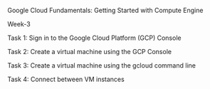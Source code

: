 Google Cloud Fundamentals: Getting Started with Compute Engine

Week-3

Task 1: Sign in to the Google Cloud Platform (GCP) Console

Task 2: Create a virtual machine using the GCP Console

Task 3: Create a virtual machine using the gcloud command line

Task 4: Connect between VM instances

